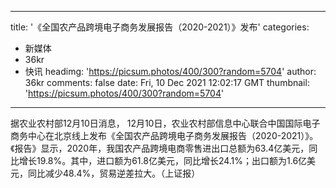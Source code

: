 
---
title: '《全国农产品跨境电子商务发展报告（2020-2021）》发布'
categories: 
 - 新媒体
 - 36kr
 - 快讯
headimg: 'https://picsum.photos/400/300?random=5704'
author: 36kr
comments: false
date: Fri, 10 Dec 2021 12:02:17 GMT
thumbnail: 'https://picsum.photos/400/300?random=5704'
---

<div>   
据农业农村部12月10日消息， 12月10日，农业农村部信息中心联合中国国际电子商务中心在北京线上发布《全国农产品跨境电子商务发展报告（2020-2021）》。《报告》显示，2020年，我国农产品跨境电商零售进出口总额为63.4亿美元，同比增长19.8%。其中，进口额为61.8亿美元，同比增长24.1%；出口额为1.6亿美元，同比减少48.4%，贸易逆差拉大。（上证报）  
</div>
            